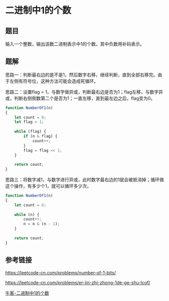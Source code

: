 # 二进制中1的个数

## 题目

输入一个整数，输出该数二进制表示中1的个数。其中负数用补码表示。



## 题解

思路一：判断最右边的是不是1，然后数字右移，继续判断，直到全部右移完。由于左侧有符号位，这种方法可能会造成死循环。

思路二：设置flag = 1，与数字做异或，判断最右边是否为1；flag左移，与数字异或，判断右侧倒数第二个是否为1；一直左移，直到最左边之后，flag变为0。

```js
function NumberOf1(n)
{
    let count = 0;
    let flag = 1;
    
    while (flag) {
        if (n & flag) {
            count++;
        }
        flag = flag << 1;
    }
    
    return count;
}
```

思路三：将数字减1，与数字进行异或，此时数字最右边的1就会被抵消掉；循环做这个操作，有多少个1，就可以循环多少次。

```js
function NumberOf1(n)
{
    let count = 0;
    
    while (n) {
        count++;
        n = n & (n - 1);
    }
    
    return count;
}
```



## 参考链接

<https://leetcode-cn.com/problems/number-of-1-bits/>

<https://leetcode-cn.com/problems/er-jin-zhi-zhong-1de-ge-shu-lcof/>

[牛客-二进制中1的个数](https://www.nowcoder.com/practice/8ee967e43c2c4ec193b040ea7fbb10b8?tpId=13&tqId=11164&tPage=1&rp=1&ru=/ta/coding-interviews&qru=/ta/coding-interviews/question-ranking)